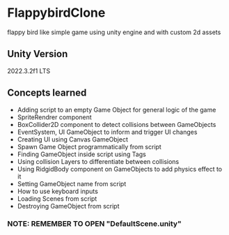 # FlappybirdClone
flappy bird like simple game using unity engine and with custom 2d assets

## Unity Version
2022.3.2f1 LTS

## Concepts learned
- Adding script to an empty Game Object for general logic of the game
- SpriteRendrer component
- BoxCollider2D component to detect collisions between GameObjects
- EventSystem, UI GameObject to inform and trigger UI changes
- Creating UI using Canvas GameObject
- Spawn Game Object programmatically from script
- Finding GameObject inside script using Tags
- Using collision Layers to differentiate between collisions
- Using RidgidBody component on GameObjects to add physics effect to it
- Setting GameObject name from script
- How to use keyboard inputs
- Loading Scenes from script
- Destroying GameObject from script

### NOTE: REMEMBER TO OPEN "DefaultScene.unity"
